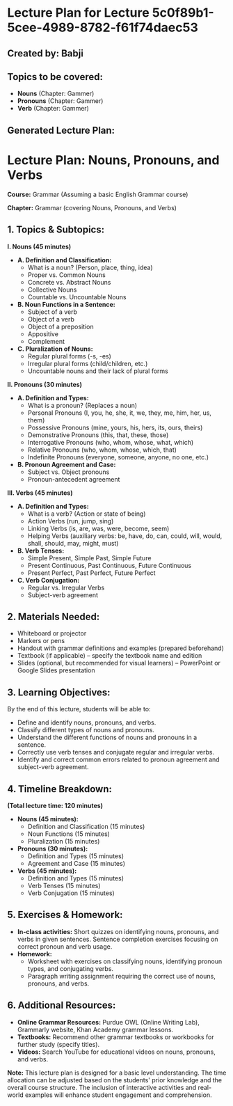 # Lecture Plan for Lecture 5c0f89b1-5cee-4989-8782-f61f74daec53

## Created by: Babji

## Topics to be covered:

- **Nouns** (Chapter: Gammer)
- **Pronouns** (Chapter: Gammer)
- **Verb** (Chapter: Gammer)

## Generated Lecture Plan:

# Lecture Plan: Nouns, Pronouns, and Verbs

**Course:** Grammar (Assuming a basic English Grammar course)

**Chapter:** Grammar (covering Nouns, Pronouns, and Verbs)


## 1. Topics & Subtopics:

**I. Nouns (45 minutes)**

* **A. Definition and Classification:**
    * What is a noun? (Person, place, thing, idea)
    * Proper vs. Common Nouns
    * Concrete vs. Abstract Nouns
    * Collective Nouns
    * Countable vs. Uncountable Nouns
* **B. Noun Functions in a Sentence:**
    * Subject of a verb
    * Object of a verb
    * Object of a preposition
    * Appositive
    * Complement
* **C. Pluralization of Nouns:**
    * Regular plural forms (-s, -es)
    * Irregular plural forms (child/children, etc.)
    * Uncountable nouns and their lack of plural forms


**II. Pronouns (30 minutes)**

* **A. Definition and Types:**
    * What is a pronoun? (Replaces a noun)
    * Personal Pronouns (I, you, he, she, it, we, they, me, him, her, us, them)
    * Possessive Pronouns (mine, yours, his, hers, its, ours, theirs)
    * Demonstrative Pronouns (this, that, these, those)
    * Interrogative Pronouns (who, whom, whose, what, which)
    * Relative Pronouns (who, whom, whose, which, that)
    * Indefinite Pronouns (everyone, someone, anyone, no one, etc.)
* **B. Pronoun Agreement and Case:**
    * Subject vs. Object pronouns
    * Pronoun-antecedent agreement


**III. Verbs (45 minutes)**

* **A. Definition and Types:**
    * What is a verb? (Action or state of being)
    * Action Verbs (run, jump, sing)
    * Linking Verbs (is, are, was, were, become, seem)
    * Helping Verbs (auxiliary verbs: be, have, do, can, could, will, would, shall, should, may, might, must)
* **B. Verb Tenses:**
    * Simple Present, Simple Past, Simple Future
    * Present Continuous, Past Continuous, Future Continuous
    * Present Perfect, Past Perfect, Future Perfect
* **C. Verb Conjugation:**
    * Regular vs. Irregular Verbs
    * Subject-verb agreement


## 2. Materials Needed:

* Whiteboard or projector
* Markers or pens
* Handout with grammar definitions and examples (prepared beforehand)
* Textbook (if applicable) – specify the textbook name and edition
* Slides (optional, but recommended for visual learners) – PowerPoint or Google Slides presentation


## 3. Learning Objectives:

By the end of this lecture, students will be able to:

* Define and identify nouns, pronouns, and verbs.
* Classify different types of nouns and pronouns.
* Understand the different functions of nouns and pronouns in a sentence.
* Correctly use verb tenses and conjugate regular and irregular verbs.
* Identify and correct common errors related to pronoun agreement and subject-verb agreement.


## 4. Timeline Breakdown:

**(Total lecture time: 120 minutes)**

* **Nouns (45 minutes):**
    * Definition and Classification (15 minutes)
    * Noun Functions (15 minutes)
    * Pluralization (15 minutes)
* **Pronouns (30 minutes):**
    * Definition and Types (15 minutes)
    * Agreement and Case (15 minutes)
* **Verbs (45 minutes):**
    * Definition and Types (15 minutes)
    * Verb Tenses (15 minutes)
    * Verb Conjugation (15 minutes)


## 5. Exercises & Homework:

* **In-class activities:**  Short quizzes on identifying nouns, pronouns, and verbs in given sentences. Sentence completion exercises focusing on correct pronoun and verb usage.
* **Homework:**
    * Worksheet with exercises on classifying nouns, identifying pronoun types, and conjugating verbs.
    * Paragraph writing assignment requiring the correct use of nouns, pronouns, and verbs.


## 6. Additional Resources:

* **Online Grammar Resources:** Purdue OWL (Online Writing Lab), Grammarly website, Khan Academy grammar lessons.
* **Textbooks:** Recommend other grammar textbooks or workbooks for further study (specify titles).
* **Videos:**  Search YouTube for educational videos on nouns, pronouns, and verbs.


**Note:** This lecture plan is designed for a basic level understanding.  The time allocation can be adjusted based on the students' prior knowledge and the overall course structure.  The inclusion of interactive activities and real-world examples will enhance student engagement and comprehension.
